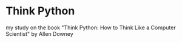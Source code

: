 # Think Python

my study on the book "Think Python: How to Think Like a Computer Scientist" by 
Allen Downey
